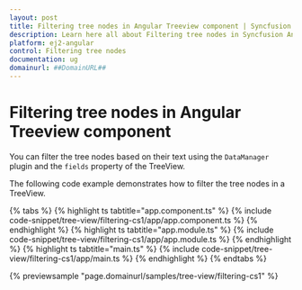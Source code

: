```yaml
---
layout: post
title: Filtering tree nodes in Angular Treeview component | Syncfusion
description: Learn here all about Filtering tree nodes in Syncfusion Angular Treeview component of Syncfusion Essential JS 2 and more.
platform: ej2-angular
control: Filtering tree nodes 
documentation: ug
domainurl: ##DomainURL##
---
```


# Filtering tree nodes in Angular Treeview component

You can filter the tree nodes based on their text using the  `DataManager` plugin and the `fields` property of the TreeView.

The following code example demonstrates how to filter the tree nodes in a TreeView.

{% tabs %}
{% highlight ts tabtitle="app.component.ts" %}
{% include code-snippet/tree-view/filtering-cs1/app/app.component.ts %}
{% endhighlight %}
{% highlight ts tabtitle="app.module.ts" %}
{% include code-snippet/tree-view/filtering-cs1/app/app.module.ts %}
{% endhighlight %}
{% highlight ts tabtitle="main.ts" %}
{% include code-snippet/tree-view/filtering-cs1/app/main.ts %}
{% endhighlight %}
{% endtabs %}
  
{% previewsample "page.domainurl/samples/tree-view/filtering-cs1" %}